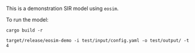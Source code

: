 This is a demonstration SIR model using `eosim`.

To run the model:

`cargo build -r`

`target/release/eosim-demo -i test/input/config.yaml -o test/output/ -t 4`
